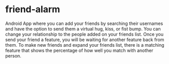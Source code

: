# friend-alarm
Android App where you can add your friends by searching their usernames and have the option to send them a virtual hug, kiss, or fist bump. You can change your relationship to the people added on your friends list. Once you send your friend a feature, you will be waiting for another feature back from them. To make new friends and expand your friends list, there is a matching feature that shows the percentage of how well you match with another person.
